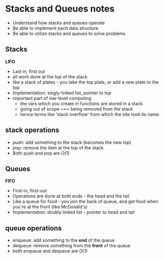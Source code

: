 # Stacks and Queues notes

* Understand how stacks and queues operate
* Be able to implement each data structure
* Be able to utilize stacks and queues to solve problems

## Stacks
  **LIFO**
* Last in, first out
* all work done at the top of the stack
* like a stack of plates - you take the top plate, or add a new plate to the top
* Implementation: singly-linked list, pointer to top
* important part of low-level computing
  * the vars which you create in functions are stored in a stack
  * going out of scope === being removed from the stack
  * hence terms like 'stack overflow' from which the site took its name

## stack operations

* push: add something to the stack (becomes the new top)
* pop: remove the item at the top of the stack
* Both push and pop are O(1)


## Queues
  **FIFO**
* First-in, first-out
* Operations are done at both ends - the head and the tail
* Like a queue for food - you join the back of queue, and get food when you're at the front (like McDonald's)
* Implementation: doubly linked list - pointer to head and tail

## queue operations

* enqueue: add something to the **end** of the queue
* dequeue: remove something from the **front** of the queue
* both enqueue and dequeue are O(1)

